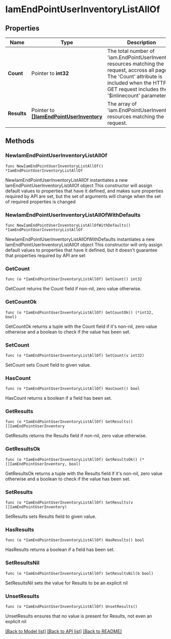 # IamEndPointUserInventoryListAllOf

## Properties

Name | Type | Description | Notes
------------ | ------------- | ------------- | -------------
**Count** | Pointer to **int32** | The total number of &#39;iam.EndPointUserInventory&#39; resources matching the request, accross all pages. The &#39;Count&#39; attribute is included when the HTTP GET request includes the &#39;$inlinecount&#39; parameter. | [optional] 
**Results** | Pointer to [**[]IamEndPointUserInventory**](IamEndPointUserInventory.md) | The array of &#39;iam.EndPointUserInventory&#39; resources matching the request. | [optional] 

## Methods

### NewIamEndPointUserInventoryListAllOf

`func NewIamEndPointUserInventoryListAllOf() *IamEndPointUserInventoryListAllOf`

NewIamEndPointUserInventoryListAllOf instantiates a new IamEndPointUserInventoryListAllOf object
This constructor will assign default values to properties that have it defined,
and makes sure properties required by API are set, but the set of arguments
will change when the set of required properties is changed

### NewIamEndPointUserInventoryListAllOfWithDefaults

`func NewIamEndPointUserInventoryListAllOfWithDefaults() *IamEndPointUserInventoryListAllOf`

NewIamEndPointUserInventoryListAllOfWithDefaults instantiates a new IamEndPointUserInventoryListAllOf object
This constructor will only assign default values to properties that have it defined,
but it doesn't guarantee that properties required by API are set

### GetCount

`func (o *IamEndPointUserInventoryListAllOf) GetCount() int32`

GetCount returns the Count field if non-nil, zero value otherwise.

### GetCountOk

`func (o *IamEndPointUserInventoryListAllOf) GetCountOk() (*int32, bool)`

GetCountOk returns a tuple with the Count field if it's non-nil, zero value otherwise
and a boolean to check if the value has been set.

### SetCount

`func (o *IamEndPointUserInventoryListAllOf) SetCount(v int32)`

SetCount sets Count field to given value.

### HasCount

`func (o *IamEndPointUserInventoryListAllOf) HasCount() bool`

HasCount returns a boolean if a field has been set.

### GetResults

`func (o *IamEndPointUserInventoryListAllOf) GetResults() []IamEndPointUserInventory`

GetResults returns the Results field if non-nil, zero value otherwise.

### GetResultsOk

`func (o *IamEndPointUserInventoryListAllOf) GetResultsOk() (*[]IamEndPointUserInventory, bool)`

GetResultsOk returns a tuple with the Results field if it's non-nil, zero value otherwise
and a boolean to check if the value has been set.

### SetResults

`func (o *IamEndPointUserInventoryListAllOf) SetResults(v []IamEndPointUserInventory)`

SetResults sets Results field to given value.

### HasResults

`func (o *IamEndPointUserInventoryListAllOf) HasResults() bool`

HasResults returns a boolean if a field has been set.

### SetResultsNil

`func (o *IamEndPointUserInventoryListAllOf) SetResultsNil(b bool)`

 SetResultsNil sets the value for Results to be an explicit nil

### UnsetResults
`func (o *IamEndPointUserInventoryListAllOf) UnsetResults()`

UnsetResults ensures that no value is present for Results, not even an explicit nil

[[Back to Model list]](../README.md#documentation-for-models) [[Back to API list]](../README.md#documentation-for-api-endpoints) [[Back to README]](../README.md)


